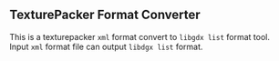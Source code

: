 TexturePacker Format Converter
---
This is a texturepacker `xml` format convert to `libgdx list` format tool. 
<br>
Input `xml` format file can output `libdgx list` format.